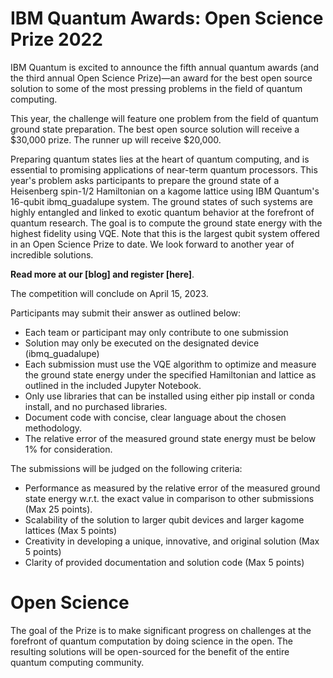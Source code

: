 # IBM Quantum Awards: Open Science Prize 2022

IBM Quantum is excited to announce the fifth annual quantum awards (and the third annual Open Science Prize)—an award for the best open source solution to some of the most pressing problems in the field of quantum computing. 

This year, the challenge will feature one problem from the field of quantum ground state preparation. The best open source solution will receive a \$30,000 prize. The runner up will receive \$20,000. 

Preparing quantum states lies at the heart of quantum computing, and is essential to promising applications of near-term quantum processors. This year's problem asks participants to prepare the ground state of a Heisenberg spin-1/2 Hamiltonian on a kagome lattice using IBM Quantum's 16-qubit ibmq_guadalupe system. The ground states of such systems are highly entangled and linked to exotic quantum behavior at the forefront of quantum research. The goal is to compute the ground state energy with the highest fidelity using VQE. Note that this is the largest qubit system offered in an Open Science Prize to date. We look forward to another year of incredible solutions.

**Read more at our [blog] and register [here]**.

The competition will conclude on April 15, 2023. 

Participants may submit their answer as outlined below:

- Each team or participant may only contribute to one submission
- Solution may only be executed on the designated device (ibmq_guadalupe)
- Each submission must use the VQE algorithm to optimize and measure the ground state energy under the specified Hamiltonian and lattice as outlined in the included Jupyter Notebook.
- Only use libraries that can be installed using either pip install or conda install, and no purchased libraries.
- Document code with concise, clear language about the chosen methodology.
- The relative error of the measured ground state energy must be below 1% for consideration.

The submissions will be judged on the following criteria:

- Performance as measured by the relative error of the measured ground state energy w.r.t. the exact value in comparison to other submissions (Max 25 points).
- Scalability of the solution to larger qubit devices and larger kagome lattices (Max 5 points)
- Creativity in developing a unique, innovative, and original solution (Max 5 points)
- Clarity of provided documentation and solution code (Max 5 points)

# Open Science
The goal of the Prize is to make significant progress on challenges at the forefront of quantum computation by doing science in the open. The resulting solutions will be open-sourced for the benefit of the entire quantum computing community.